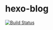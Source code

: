 # hexo-blog

[![Build Status](https://travis-ci.com/droid-Q/hexo-blog.svg?token=9YTjyHLd9nYz7nppNH9D&branch=master)](https://travis-ci.com/droid-Q/hexo-blog)
